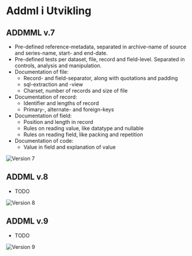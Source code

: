 # Addml i Utvikling

## ADDMML v.7

* Pre-defined reference-metadata, separated in archive-name of source and series-name, start- and end-date.
* Pre-defined tests per dataset, file, record and field-level. Separated in controls, analysis and manipulation.
* Documentation of file:
    * Record- and field-separator, along with quotations and padding
    * sql-extraction and -view
    * Charset, number of records and size of file
* Documentation of record:
    * Identifier and lengths of record
    * Primary-, alternate- and foreign-keys
* Documentation of field:
    * Position and length in record
    * Rules on reading value, like datatype and nullable
    * Rules on reading field, like packing and repetition
* Documentation of code:
    * Value in field and explanation of value

![Version 7](https://www.plantuml.com/plantuml/png/5SvD4e8m343XlQVG0vHWGN5SSHCdJIFKwG_Jf7XzSVMMxvj5iMfByNG9cMBpt6eyhwgRF04gVhibwDfS4wvKidBMZag2J-6wS3Qxm3JqTgBH6hBapKXtQzprFHfx6oprx1uU7IGKvGfDS650sK953IKB76i1z3wb-DgdRljJPix-w0y0)

## ADDML v.8

* TODO

![Version 8](https://www.plantuml.com/plantuml/png/5SvFie8m383n_Jl5ym0bM50OLzp4ITC8TVg7QLAylhZwbjzl4SMgBSM_IyWKc-TMu_-ckii3eEAdMuDkpJNXIYKhP-se97WNhYjdSmXCGsyd6gqXIzwCTBV6NL-ZiRV1KizkzkWWeIXNQ88h0yeUAceeMU1S2w3tAJwFkTj_aeMpF_i5)

## ADDML v.9

* TODO

![Version 9](https://www.plantuml.com/plantuml/png/5SvDje8m343X-Ll5Sm4bM53K4Jlnf6c4Ulh3QLBSlZYwm_lDebYrfVXt2fbYyzng_5zLDta0LFnqIz2rkIPSgMJbh1sL1E_2TU5iTe5fwEr4epLaoPkHhjQuysiqzZ9OwjdTF3f8ACeLck32WBA5YXfA5ZZM0kXzYi_ztcq_oSpP7_q2)